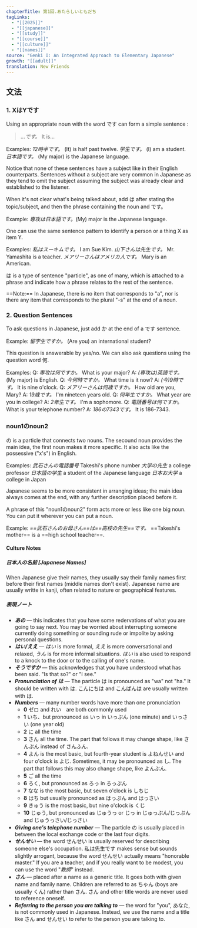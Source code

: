 ```yaml
---
chapterTitle: 第1回.あたらしいともだち
tagLinks:
  - "[[2025]]"
  - "[[japanese]]"
  - "[[study]]"
  - "[[course]]"
  - "[[culture]]"
  - "[[names]]"
source: "Genki I: An Integrated Approach to Elementary Japanese"
growth: "[[adult]]"
translation: New Friends
---
```

## 文法

### 1. XはYです

Using an appropriate noun with the word です can form a simple sentence :

> *...です。*       It is...

Examples:
	*12時半です。* (It) is half past twelve. 
	*学生です。* (I) am a student. 
	*日本語です。* (My major) is the Japanese language.

Notice that none of these sentences have a subject like in their English counterparts. Sentences without a subject are very common in Japanese as they tend to omit the subject assuming the subject was already clear and established to the listener.

When it's not clear what's being talked about, add は after stating the topic/subject, and then the phrase containing the noun and です。

Example:
	*専攻は日本語です。*(My) major is the Japanese language.

One can use the same sentence pattern to identify a person or a thing X as item Y.

Examples:
	*私はスーキムです。* I am Sue Kim. 
	*山下さんは先生です。* Mr. Yamashita is a teacher. 
	*メアリーさんはアメリカ人です。*  Mary is an American.

は is a type of sentence "particle", as one of many, which is attached to a phrase and indicate how a phrase relates to the rest of the sentence.

==Note:== In Japanese, there is no item that corresponds to "a", nor is there any item that corresponds to the plural "-s" at the end of a noun. 

### 2. Question Sentences

To ask questions in Japanese, just add か at the end of a です sentence.

Example:
	*留学生ですか。* (Are you) an international student?

This question is answerable by yes/no. We can also ask questions using the question word 何.

Examples:
	Q: *専攻は何ですか。* What is your major?
	A: *(専攻は)英語です。* (My major) is English.
	Q: *今何時ですか。* What time is it now?
	A: *(今)9時です。* It is nine o'clock. 
	Q: *メアリーさんは何歳ですか。* How old are you, Mary?
	A: *19歳です。* I'm nineteen years old. 
	Q: *何年生ですか。* What year are you in college?
	A: *2年生です。* I'm a sophomore.
	Q: *電話番号は何ですか。* What is your telephone number?
	A: *186の7343です。* It is 186-7343.

### noun1のnoun2

の is a particle that connects two nouns. The secound noun provides the main idea, the first noun makes it more specific. It also acts like the possessive ("x's") in English. 

Examples: 
	*武石さんの電話番号* Takeshi's phone number
	*大学の先生* a college professor 
	*日本語の学生* a student of the Japanese language 
	*日本お大学*  a college in Japan

Japanese seems to be more consistent in arranging ideas; the main idea always comes at the end, with any further description placed before it. 

A phrase of this "noun1のnoun2" form acts more or less like one big noun. You can put it wherever you can put  a noun. 

Example:
	*==武石さんのお母さん==は==高校の先生==です。* ==Takeshi's mother== is a ==high school teacher==. 

#### Culture Notes

##### 日本人の名前 [Japanese Names]

When Japanese give their names, they usually say their family names first before their first names (middle names don't exist). Japanese name are usually writte in kanji, often related to nature or geographical features. 

##### 表現ノート

- ***あの*** — this indicates that you have some redervations of what you are going to say next. You may be worried about interrupting someone currently doing something or sounding rude or impolite by asking personal questions. 
- ***はい/ええ*** — *はい* is more formal, *ええ* is more conversational and relaxed, *うん* is for more informal situations. *はい* is also used to respond to a knock to the door or to the calling of one's name. 
- ***そうですか*** — this acknowledges that you have understood what has been said. "Is that so?" or "I see."
- ***Pronunciation of は*** — The particle は is pronounced as "wa" not "ha." It should be written with は. こんにちは and こんばんは are usually written with は.
- ***Numbers*** — many number words have more than one pronunciation
	- **0** ゼロ and れい　are both commonly used
	- **1** いち、but pronounced as いっ in いっぷん (one minute) and いっさい (one year old)
	- **2** に all the time
	- **3** さん all the time. The part that follows it may change shape, like さんぶん instead of さんふん.
	- **4** よん is the most basic, but fourth-year student is よねんせい and four o'clock is よじ. Sometimes, it may be pronounced as し. The part that follows this may also change shape, like よんぶん.
	- **5** ご all the time
	- **6** ろく, but pronounced as ろっ in ろっぷん
	- **7** なな is the most basic, but seven o'clock is しちじ
	- **8** はち but usually pronounced as はっぷん and はっさい
	- **9** きゅう is the most basic, but nine o'clock is くじ
	- **10** じゅう, but pronounced as じゅうっ or じっ in じゅっぷん/じっぷん and じゅうっさい/じっさい
- ***Giving one's telephone number*** — The particle の is usually placed in between the local exchange code or the last four digits. 
- ***せんせい*** — the word せんせい is usually reserved for describing someone else's occupation. 私は先生です makes sense but sounds slightly arrogant, because the word せんせい actually means "honorable master." If you are a teacher, and if you really want to be modest, you can use the word "*教師*" instead. 
- ***さん*** — placed after a name as a generic title. It goes both with given name and family name. Children are referred to as ちゃん (boys are usually くん) rather than さん. さん and other title words are never used to reference oneself. 
- ***Referring to the person you are talking to*** — the word for "you", あなた, is not commonly used in Japanese. Instead, we use the name and a title like さん and せんせい to refer to the person you are talking to. 